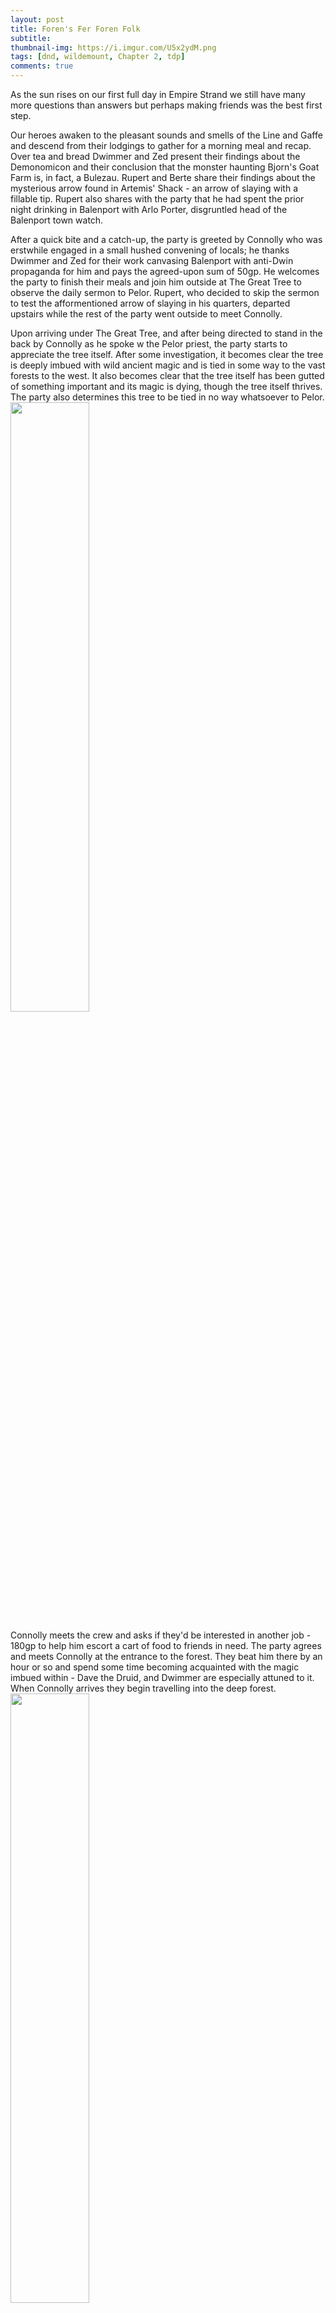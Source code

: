 ```yaml
---
layout: post
title: Foren's Fer Foren Folk
subtitle: 
thumbnail-img: https://i.imgur.com/U5x2ydM.png
tags: [dnd, wildemount, Chapter 2, tdp]
comments: true
--- 
```

 
As the sun rises on our first full day in Empire Strand we still have many more questions than answers but perhaps making friends was the best first step.

Our heroes awaken to the pleasant sounds and smells of the Line and Gaffe and descend from their lodgings to gather for a morning meal and recap.  Over tea and bread Dwimmer and Zed present their findings about the Demonomicon and their conclusion that the monster haunting Bjorn's Goat Farm is, in fact, a Bulezau.  Rupert and Berte share their findings about the mysterious arrow found in Artemis' Shack - an arrow of slaying with a fillable tip.  Rupert also shares with the party that he had spent the prior night drinking in Balenport with Arlo Porter, disgruntled head of the Balenport town watch.

After a quick bite and a catch-up, the party is greeted by Connolly who was erstwhile engaged in a small hushed convening of locals; he thanks Dwimmer and Zed for their work canvasing Balenport with anti-Dwin propaganda for him and pays the agreed-upon sum of 50gp.  He welcomes the party to finish their meals and join him outside at The Great Tree to observe the daily sermon to Pelor.  Rupert, who decided to skip the sermon to test the afformentioned arrow of slaying in his quarters, departed upstairs while the rest of the party went outside to meet Connolly.

Upon arriving under The Great Tree, and after being directed to stand in the back by Connolly as he spoke w the Pelor priest, the party starts to appreciate the tree itself.  After some investigation, it becomes clear the tree is deeply imbued with wild ancient magic and is tied in some way to the vast forests to the west.  It also becomes clear that the tree itself has been gutted of something important and its magic is dying, though the tree itself thrives.  The party also determines this tree to be tied in no way whatsoever to Pelor.
 <img src="https://i.imgur.com/9cJX2tV.png" width="50%" height="50%">

Connolly meets the crew and asks if they'd be interested in another job - 180gp to help him escort a cart of food to friends in need.  The party agrees and meets Connolly at the entrance to the forest.  They beat him there by an hour or so and spend some time becoming acquainted with the magic imbued within - Dave the Druid, and Dwimmer are especially attuned to it.  When Connolly arrives they begin travelling into the deep forest.
 <img src="https://i.imgur.com/d52Cguo.png" width="50%" height="50%">


After some miles of walking wherein Connolly explained the history of Foren, its deep magical history, and the affect of the arrival of the Dwendalian Empire - they encountered a Dwin patrol that they swiftly dispatched and Rupert was finally able to free some of the fury he'd been harboring, and they turned into the forest.

After a brief panic about being followed they are set upon by two Guardians - small creatures with the body of a tree and the soul of a sentient creature wielding a club and shield.  <img align="right" src="https://i.imgur.com/wEDPzAn.png" width="50%" height="50%"> At this point they arrive at The Grove and deliver the cargo: some food, and crates full of guns.  As these are distributed they are led by a village elder to the longhouse at the center of town - here they meet Cernunnos.  <img align="right" src="https://i.imgur.com/NWCpQZI.png" width="50%" height="50%">
 Cernunnos is an ancient primordial fey god of wild nature, of birth, of death, of the seasons.  He sits motionless, his fingertips and feet growing roots deep into the earth.  Dwimmer kneels before the god and in touching his roots with his knee is granted a vision of his origin - once a part of the Great Tree he was transported deep into the forest and took root there.
<img align="right" src="https://i.imgur.com/Pn5EQzV.png" width="50%" height="50%">

This moment is interrupted by Deja, a half-orc hunter whose partner was succumbing to a grave illness.  The party follows and finds Vala, her partner - also a half orc, losing a battle against some strange contaminant he accidentally consumed while collecting mushrooms in a nearby cavern.  In a moment of distraction, the party left with Deja to discuss Artemis who - it would seem - was good friends with Deja.

At that point Vala broke out of the house and fled into teh forest where he would succumb to his infection; as the party gave chase they found themselves before a figure of primal fury roaring to the heavens.  More troublingly - the call was answered in the darkness.  What will happen next?  Stay tuned to find out!


